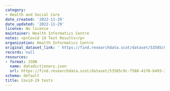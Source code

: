 ```yaml
---
category:
- Health and Social Care
date_created: '2022-11-29'
date_updated: '2022-11-29'
license: No licence
maintainer: Health Informatics Centre
notes: <p>Covid 19 Test Results</p>
organization: Health Informatics Centre
original_dataset_link: ' https://find.researchdata.scot/dataset/53585c9c-f588-41f8-b493-3d271a2794a8'
records: null
resources:
- format: JSON
  name: datadictionary.json
  url: https://find.researchdata.scot/dataset/53585c9c-f588-41f8-b493-3d271a2794a8/resource/53585c9c-f588-41f8-b493-3d271a2794a8/download/datadictionary.json
schema: default
title: Covid-19 tests
---
```

